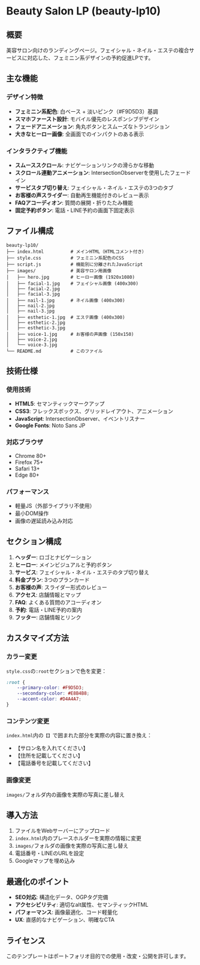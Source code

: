 # Beauty Salon LP (beauty-lp10)

## 概要
美容サロン向けのランディングページ。フェイシャル・ネイル・エステの複合サービスに対応した、フェミニン系デザインの予約促進LPです。

## 主な機能

### デザイン特徴
- **フェミニン系配色**: 白ベース + 淡いピンク（#F9D5D3）基調
- **スマホファースト設計**: モバイル優先のレスポンシブデザイン
- **フェードアニメーション**: 角丸ボタンとスムーズなトランジション
- **大きなヒーロー画像**: 全画面でのインパクトのある表示

### インタラクティブ機能
- **スムーススクロール**: ナビゲーションリンクの滑らかな移動
- **スクロール連動アニメーション**: IntersectionObserverを使用したフェードイン
- **サービスタブ切り替え**: フェイシャル・ネイル・エステの3つのタブ
- **お客様の声スライダー**: 自動再生機能付きのレビュー表示
- **FAQアコーディオン**: 質問の展開・折りたたみ機能
- **固定予約ボタン**: 電話・LINE予約の画面下固定表示

## ファイル構成

```
beauty-lp10/
├── index.html          # メインHTML（HTMLコメント付き）
├── style.css           # フェミニン系配色のCSS
├── script.js           # 機能別に分離されたJavaScript
├── images/             # 美容サロン用画像
│   ├── hero.jpg        # ヒーロー画像 (1920x1080)
│   ├── facial-1.jpg    # フェイシャル画像 (400x300)
│   ├── facial-2.jpg
│   ├── facial-3.jpg
│   ├── nail-1.jpg      # ネイル画像 (400x300)
│   ├── nail-2.jpg
│   ├── nail-3.jpg
│   ├── esthetic-1.jpg  # エステ画像 (400x300)
│   ├── esthetic-2.jpg
│   ├── esthetic-3.jpg
│   ├── voice-1.jpg     # お客様の声画像 (150x150)
│   ├── voice-2.jpg
│   └── voice-3.jpg
└── README.md           # このファイル
```

## 技術仕様

### 使用技術
- **HTML5**: セマンティックマークアップ
- **CSS3**: フレックスボックス、グリッドレイアウト、アニメーション
- **JavaScript**: IntersectionObserver、イベントリスナー
- **Google Fonts**: Noto Sans JP

### 対応ブラウザ
- Chrome 80+
- Firefox 75+
- Safari 13+
- Edge 80+

### パフォーマンス
- 軽量JS（外部ライブラリ不使用）
- 最小DOM操作
- 画像の遅延読み込み対応

## セクション構成

1. **ヘッダー**: ロゴとナビゲーション
2. **ヒーロー**: メインビジュアルと予約ボタン
3. **サービス**: フェイシャル・ネイル・エステのタブ切り替え
4. **料金プラン**: 3つのプランカード
5. **お客様の声**: スライダー形式のレビュー
6. **アクセス**: 店舗情報とマップ
7. **FAQ**: よくある質問のアコーディオン
8. **予約**: 電話・LINE予約の案内
9. **フッター**: 店舗情報とリンク

## カスタマイズ方法

### カラー変更
`style.css`の`:root`セクションで色を変更：
```css
:root {
    --primary-color: #F9D5D3;
    --secondary-color: #E8B4B8;
    --accent-color: #D4A4A7;
}
```

### コンテンツ変更
`index.html`内の`【】`で囲まれた部分を実際の内容に置き換え：
- 【サロン名を入れてください】
- 【住所を記載してください】
- 【電話番号を記載してください】

### 画像変更
`images/`フォルダ内の画像を実際の写真に差し替え

## 導入方法

1. ファイルをWebサーバーにアップロード
2. `index.html`内のプレースホルダーを実際の情報に変更
3. `images/`フォルダの画像を実際の写真に差し替え
4. 電話番号・LINEのURLを設定
5. Googleマップを埋め込み

## 最適化のポイント

- **SEO対応**: 構造化データ、OGPタグ完備
- **アクセシビリティ**: 適切なalt属性、セマンティックHTML
- **パフォーマンス**: 画像最適化、コード軽量化
- **UX**: 直感的なナビゲーション、明確なCTA

## ライセンス
このテンプレートはポートフォリオ目的での使用・改変・公開を許可します。